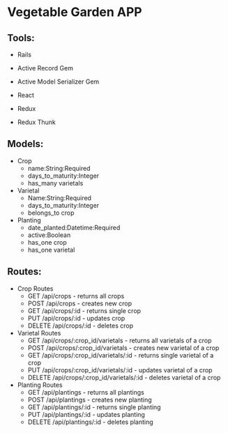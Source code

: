 # Vegetable Garden APP

## Tools:
* Rails
* Active Record Gem
* Active Model Serializer Gem

* React
* Redux
* Redux Thunk

## Models:
* Crop
   * name:String:Required
   * days_to_maturity:Integer
   * has_many varietals
* Varietal
   * Name:String:Required
   * days_to_maturity:Integer
   * belongs_to crop
* Planting
   * date_planted:Datetime:Required
   * active:Boolean
   * has_one crop
   * has_one varietal

## Routes:
* Crop Routes
   * GET /api/crops - returns all crops
   * POST /api/crops - creates new crop
   * GET /api/crops/:id - returns single crop
   * PUT /api/crops/:id - updates crop
   * DELETE /api/crops/:id - deletes crop
* Varietal Routes
   * GET /api/crops/:crop_id/varietals - returns all varietals of a crop
   * POST /api/crops/:crop_id/varietals - creates new varietal of a crop
   * GET /api/crops/:crop_id/varietals/:id - returns single varietal of a crop
   * PUT /api/crops/:crop_id/varietals/:id - updates varietal of a crop
   * DELETE /api/crops/:crop_id/varietals/:id - deletes varietal of a crop
* Planting Routes
   * GET /api/plantings - returns all plantings
   * POST /api/plantings - creates new planting
   * GET /api/plantings/:id - returns single planting
   * PUT /api/plantings/:id - updates planting
   * DELETE /api/plantings/:id - deletes planting


